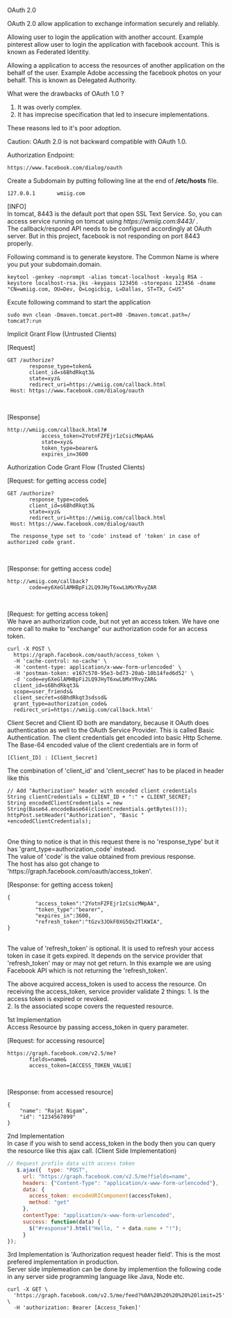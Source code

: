 OAuth 2.0

OAuth 2.0 allow application to exchange information securely and reliably.

Allowing user to login the application with another account.
Example pinterest allow user to login the application with facebook account. 
This is known as Federated Identity.


Allowing a application to access the resources of another application on the behalf of the user. 
Example Adobe accessing the facebook photos on your behalf.
This is known as Delegated Authority.


What were the drawbacks of OAuth 1.0 ?
1. It was overly complex.
2. It has imprecise specification that led to insecure implementations.

These reasons led to it's poor adoption.

Caution: OAuth 2.0 is not backward compatible with OAuth 1.0.


<p>
Authorization Endpoint: 

```
https://www.facebook.com/dialog/oauth
```
</p>

<p>
Create a Subdomain by putting following line at the end of <b>/etc/hosts</b> file.
<br>

```127.0.0.1       wmiig.com```
</p>
<p>
[INFO]<br>
In tomcat, 8443 is the default port that open SSL Text Service. So, you can access service running on tomcat using <i>https://wmiig.com:8443/</i> .
<br>
The callback/respond API needs to be configured accordingly at OAuth server. But in this project, facebook is not responding on port 8443 properly.
</p> 

<p>
Following command is to generate keystore. The Common Name is where you put your subdomain.domain. 
<br>

```shell
keytool -genkey -noprompt -alias tomcat-localhost -keyalg RSA -keystore localhost-rsa.jks -keypass 123456 -storepass 123456 -dname "CN=wmiig.com, OU=Dev, O=Logicbig, L=Dallas, ST=TX, C=US"
```
</p>

<p>
Excute following command to start the application <br>

```maven
sudo mvn clean -Dmaven.tomcat.port=80 -Dmaven.tomcat.path=/ tomcat7:run
```
</p>
<p>
Implicit Grant Flow (Untrusted Clients)<br>

[Request]<br>
```$xslt
GET /authorize?
       response_type=token&
       client_id=s6BhdRkqt3&
       state=xyz&
       redirect_uri=https://wmiig.com/callback.html
 Host: https://www.facebook.com/dialog/oauth
```
<br>

[Response]<br>
```$xslt
http://wmiig.com/callback.html?#
           access_token=2YotnFZFEjr1zCsicMWpAA&
           state=xyz&
           token_type=bearer&
           expires_in=3600
```
</p>
<p>
Authorization Code Grant Flow (Trusted Clients)<br>

[Request: for getting access code] <br>
```$xslt
GET /authorize?
       response_type=code&
       client_id=s6BhdRkqt3&
       state=xyz&
       redirect_uri=https://wmiig.com/callback.html
 Host: https://www.facebook.com/dialog/oauth
 
 The response_type set to 'code' instead of 'token' in case of authorized code grant. 

```
<br>

[Response: for getting access code] <br>
```$xslt
http://wmiig.com/callback?
       code=ey6XeGlAMHBpFi2LQ9JHyT6xwLbMxYRvyZAR
```
<br>

[Request: for getting access token] <br>
We have an authorization code, but not yet an access token. We have one more call to make to "exchange" our authorization code for an access token.

```$xslt
curl -X POST \
  https://graph.facebook.com/oauth/access_token \
  -H 'cache-control: no-cache' \
  -H 'content-type: application/x-www-form-urlencoded' \
  -H 'postman-token: e167c570-95e3-bd73-20ab-10b14fed6d52' \
  -d 'code=ey6XeGlAMHBpFi2LQ9JHyT6xwLbMxYRvyZAR&
  client_id=s6BhdRkqt3&
  scope=user_friends&
  client_secret=s6BhdRkqt3sdssd&
  grant_type=authorization_code&
  redirect_uri=https://wmiig.com/callback.html'
```

Client Secret and Client ID both are mandatory, because it OAuth does authentication as well to the OAuth Service Provider. This is called Basic Authentication. The client credentials
get encoded into basic Http Scheme. The Base-64 encoded value of the client credentials are in form of 

```[Client_ID] : [Client_Secret]```

The combination of 'client_id' and 'client_secret' has to be placed in header like this

```$xslt
// Add "Authorization" header with encoded client credentials
String clientCredentials = CLIENT_ID + ":" + CLIENT_SECRET;
String encodedClientCredentials = new String(Base64.encodeBase64(clientCredentials.getBytes()));
httpPost.setHeader("Authorization", "Basic " +encodedClientCredentials);
```

<br>
One thing to notice is that in this request there is no 'response_type' but it has 'grant_type=authorization_code' instead.<br>
The value of 'code' is the value obtained from previous response.<br>
The host has also got change to 'https://graph.facebook.com/oauth/access_token'.
 
<br>

[Response: for getting access token] <br>
```$xslt
{
         "access_token":"2YotnFZFEjr1zCsicMWpAA",
         "token_type":"bearer",
         "expires_in":3600,
         "refresh_token":"tGzv3JOkF0XG5Qx2TlKWIA",
}
```
<br> The value of 'refresh_token' is optional. It is used to refresh your access token in case it gets expired. It depends on the service provider that 'refresh_token'
may or may not get return. In this example we are using Facebook API which is not returning the 'refresh_token'.
</p>
<p>
The above acquired access_token is used to access the resource. On receiving the access_token, service provider validate 2 things:
1. Is the access token is expired or revoked.<br>
2. Is the associated scope covers the requested resource.

</p>
<p>
1st Implementation<br>
Access Resource by passing access_token in query parameter.

<br>

[Request: for accessing resource] <br>
```$xslt
https://graph.facebook.com/v2.5/me?
       fields=name&
       access_token=[ACCESS_TOKEN_VALUE]
```
<br>

[Response: from accessed resource] <br>
```$xslt
{
    "name": "Rajat Nigam",
    "id": "1234567899"
}
```
</p>
<p>
2nd Implementation <br>
In case if you wish to send access_token in the body then you can query the resource like this ajax call. (Client Side Implementation)<br>

```javascript
// Request profile data with access token
   $.ajax({  type: "POST",
     url: "https://graph.facebook.com/v2.5/me?fields=name",
     headers: {"Content-Type": "application/x-www-form-urlencoded"},
     data: {
       access_token: encodeURIComponent(accessToken),
       method: "get"
     },
     contentType: "application/x-www-form-urlencoded",
     success: function(data) {
       $("#response").html("Hello, " + data.name + "!");
     }
});
```
</p>
<p>
3rd Implementation is 'Authorization request header field'. This is the most prefered implementation in production. <br>
Server side implemeation can be done by implemention the following code in any server side programming language like Java, Node etc.<br>

```
curl -X GET \
  'https://graph.facebook.com/v2.5/me/feed?%0A%20%20%20%20%20limit=25' \
  -H 'authorization: Bearer [Access_Token]' 
```

</p>
